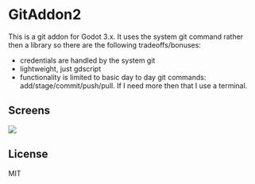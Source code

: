 # GitAddon2

This is a git addon for Godot 3.x. It uses the system git command rather
then a library so there are the following tradeoffs/bonuses:

- credentials are handled by the system git
- lightweight, just gdscript
- functionality is limited to basic day to day git commands: add/stage/commit/push/pull. If I need more then that I use a terminal.



## Screens

![](C:\Users\svred\Devel\godot\gitaddon2\screenshots\Screenshot.png)

## License

MIT

